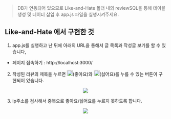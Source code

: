 > DB가 연동되어 있으므로 Like-and-Hate 폴더 내의 reviewSQL을 통해 테이블 생성 및 데이터 삽입 후 app.js 파일을 실행시켜주세요.

## Like-and-Hate 에서 구현한 것

1. app.js를 실행하고 난 뒤에 아래의 URL을 통해서 글 목록과 작성글 보기를 할 수 있습니다,
  - 페이지 접속하기 : http://localhost:3000/

2. 작성된 리뷰의 제목을 누르면 <img src="https://devdata2018.s3.ap-northeast-2.amazonaws.com/markdown/likeandHate/like.png" height="18ox" width="18px">(좋아요)와 <img src="https://devdata2018.s3.ap-northeast-2.amazonaws.com/markdown/likeandHate/hate.png" height="18ox" width="18px">(싫어요)를 누를 수 있는 버튼이 구현되어 있습니다.
<p align="center"><img src="https://devdata2018.s3.ap-northeast-2.amazonaws.com/markdown/likeandHate/all.png"></p>

3. ip주소를 검사해서 중복으로 좋아요/싫어요를 누르지 못하도록 합니다.
<p align="center"><img src="https://devdata2018.s3.ap-northeast-2.amazonaws.com/markdown/likeandHate/already.png"></p>
